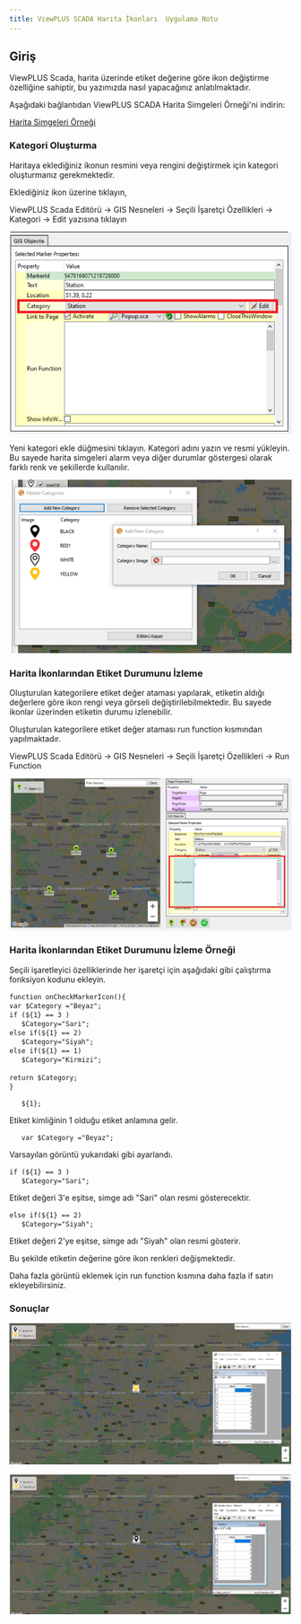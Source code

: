 ```yaml
---
title: ViewPLUS SCADA Harita İkonları  Uygulama Notu
---
```


## Giriş

ViewPLUS Scada, harita üzerinde etiket değerine göre ikon değiştirme özelliğine sahiptir, bu yazımızda nasıl yapacağınız anlatılmaktadır.

Aşağıdaki bağlantıdan ViewPLUS SCADA Harita Simgeleri Örneği'ni indirin:

[Harita Simgeleri Örneği](http://www.mikrodev.com/downloads/documentation/MapIcon_Example.zip)

### Kategori Oluşturma

Haritaya eklediğiniz ikonun resmini veya rengini değiştirmek için kategori oluşturmanız gerekmektedir.

Eklediğiniz ikon üzerine tıklayın,

ViewPLUS Scada Editörü -> GIS Nesneleri -> Seçili İşaretçi Özellikleri -> Kategori -> Edit yazısına tıklayın

<center>

![mapicon1](/img/mapicon1.png)

</center>

Yeni kategori ekle düğmesini tıklayın. Kategori adını yazın ve resmi yükleyin. Bu sayede harita simgeleri alarm veya diğer durumlar göstergesi olarak farklı renk ve şekillerde kullanılır.

<center>

![mapicon2](/img/mapicon2.png)

</center>

### Harita İkonlarından Etiket Durumunu İzleme

Oluşturulan kategorilere etiket değer ataması yapılarak, etiketin aldığı değerlere göre ikon rengi veya görseli değiştirilebilmektedir. Bu sayede ikonlar üzerinden etiketin durumu izlenebilir.

Oluşturulan kategorilere etiket değer ataması run function kısmından yapılmaktadır.

ViewPLUS Scada Editörü -> GIS Nesneleri -> Seçili İşaretçi Özellikleri -> Run Function

<center>

![mapicon3](/img/mapicon3.png)

</center>

### Harita İkonlarından Etiket Durumunu İzleme Örneği

Seçili işaretleyici özelliklerinde her işaretçi için aşağıdaki gibi çalıştırma fonksiyon kodunu ekleyin.

```
function onCheckMarkerIcon(){
var $Category ="Beyaz";			
if (${1} == 3 )
   $Category="Sari"; 			
else if(${1} == 2)
   $Category="Siyah";
else if(${1} == 1)
   $Category="Kirmizi";

return $Category;
}
```

```
   ${1};
```
Etiket kimliğinin 1 olduğu etiket anlamına gelir.

```
   var $Category ="Beyaz";
```
Varsayılan görüntü yukarıdaki gibi ayarlandı.

```
if (${1} == 3 )
   $Category="Sari"; 
```
Etiket değeri 3'e eşitse, simge adı "Sari" olan resmi gösterecektir.

```
else if(${1} == 2)
   $Category="Siyah";
```
Etiket değeri 2'ye eşitse, simge adı "Siyah" olan resmi gösterir.

Bu şekilde etiketin değerine göre ikon renkleri değişmektedir.

Daha fazla görüntü eklemek için run function kısmına daha fazla if satırı ekleyebilirsiniz.

### Sonuçlar

<center>

![mapicon4](/img/mapicon4.png)

</center>
<center>

![mapicon5](/img/mapicon5.png)

</center>

